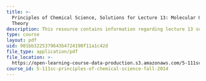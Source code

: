 ```yaml
---
title: >-
  Principles of Chemical Science, Solutions for Lecture 13: Molecular Orbital
  Theory
description: This resource contains information regarding lecture 13 solution.
type: course
layout: pdf
uid: 901bb3225379643b4724190f11a1c42d
file_type: application/pdf
file_location: >-
  https://open-learning-course-data-production.s3.amazonaws.com/5-111sc-principles-of-chemical-science-fall-2014/901bb3225379643b4724190f11a1c42d_MIT5_111F14_Lec13Soln.pdf
course_id: 5-111sc-principles-of-chemical-science-fall-2014
---
```

